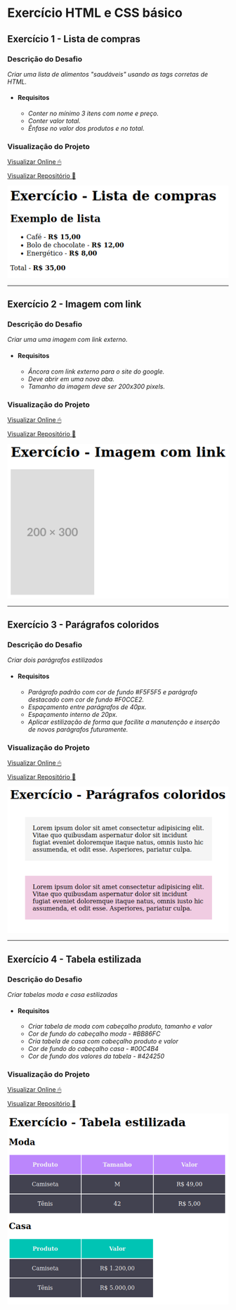 # Exercício HTML e CSS básico

## Exercício 1 - Lista de compras
### Descrição do Desafio
*Criar uma lista de alimentos "saudáveis" usando as tags corretas de HTML.*

- #### Requisitos
    - *Conter no mínimo 3 itens com nome e preço.*
    - *Conter valor total.*
    - *Ênfase no valor dos produtos e no total.*

### Visualização do Projeto
[Visualizar Online 🖱](https://lucasjcfreire.github.io/challenges/dev-quest/exercicios-html-css-basico/01-lista-de-compras)

[Visualizar Repositório 📕](https://github.com/LucasJCFreire/challenges/tree/main/dev-quest/exercicios-html-css-basico/01-lista-de-compras)

![Visualização do Projeto](./01-lista-de-compras/preview.png)

___
## Exercício 2 - Imagem com link
### Descrição do Desafio
*Criar uma uma imagem com link externo.*

- #### Requisitos
    - *Âncora com link externo para o site do google.*
    - *Deve abrir em uma nova aba.*
    - *Tamanho da imagem deve ser 200x300 pixels.*

### Visualização do Projeto
[Visualizar Online 🖱](https://lucasjcfreire.github.io/challenges/dev-quest/exercicios-html-css-basico/02-imagem-com-link)

[Visualizar Repositório 📕](https://github.com/LucasJCFreire/challenges/tree/main/dev-quest/exercicios-html-css-basico/02-imagem-com-link)

![Visualização do Projeto](./02-imagem-com-link/preview.png)

___
## Exercício 3 - Parágrafos coloridos
### Descrição do Desafio
*Criar dois parágrafos estilizados*

- #### Requisitos
    - *Parágrafo padrão com cor de fundo #F5F5F5 e parágrafo destacado com cor de fundo #F0CCE2.*
    - *Espaçamento entre parágrafos de 40px.*
    - *Espaçamento interno de 20px.*
    - *Aplicar estilização de forma que facilite a manutenção e inserção de novos parágrafos futuramente.*

### Visualização do Projeto
[Visualizar Online 🖱](https://lucasjcfreire.github.io/challenges/dev-quest/exercicios-html-css-basico/03-paragrafos-coloridos)

[Visualizar Repositório 📕](https://github.com/LucasJCFreire/challenges/tree/main/dev-quest/exercicios-html-css-basico/03-paragrafos-coloridos)

![Visualização do Projeto](./03-paragrafos-coloridos/preview.png)

___
## Exercício 4 - Tabela estilizada
### Descrição do Desafio
*Criar tabelas moda e casa estilizadas*

- #### Requisitos
    - *Criar tabela de moda com cabeçalho produto, tamanho e valor*
    - *Cor de fundo do cabeçalho moda - #BB86FC*
    - *Cria tabela de casa com cabeçalho produto e valor*
    - *Cor de fundo do cabeçalho casa - #00C4B4*
    - *Cor de fundo dos valores da tabela - #424250*

### Visualização do Projeto
[Visualizar Online 🖱](https://lucasjcfreire.github.io/challenges/dev-quest/exercicios-html-css-basico/04-tabela-estilizada)

[Visualizar Repositório 📕](https://github.com/LucasJCFreire/challenges/tree/main/dev-quest/exercicios-html-css-basico/04-tabela-estilizada)

![Visualização do Projeto](./04-tabela-estilizada/preview.png)